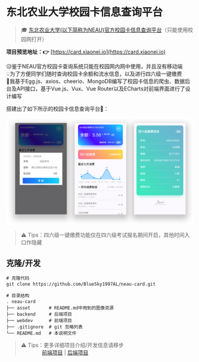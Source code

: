 # 东北农业大学校园卡信息查询平台

> &#x1F393; [东北农业大学(以下简称为NEAU)官方校园卡信息查询平台](http://card.neau.edu.cn)（只能使用校园网打开）

**项目预览地址：&#x1F449;** [https://card.xiaonei.io](https://card.xiaonei.io)

&#x1F625;鉴于NEAU官方校园卡查询系统只能在校园网内网中使用，并且没有移动端  
&#x1F4A1;为了方便同学们随时查询校园卡余额和流水信息，以及进行四六级一键缴费  
&#x1F4AA;我基于Egg.js、axios、cheerio、MongoDB编写了校园卡信息的爬虫、数据后台及API接口，基于Vue.js、Vux、Vue Router以及ECharts对前端界面进行了设计编写

搭建出了如下所示的校园卡信息查询平台&#x1F308;：

![预览](asset/preview.png)

> &#x26A0; Tips：四六级一键缴费功能仅在四六级考试报名期间开启，其他时间入口作隐藏

## 克隆/开发

```shell
# 克隆代码
git clone https://github.com/BlueSky1997AL/neau-card.git
```

```shell
# 目录结构
. neau-card
├── asset       # README.md中用到的图像资源
├── backend     # 后端项目
├── webdev      # 前端项目
├── .gitignore  # git 忽略列表
└── README.md   # 本说明文件
```

> &#x26A0; Tips：更多详细项目介绍/开发信息请移步  
  　　　　[前端项目](https://github.com/BlueSky1997AL/neau-card/tree/master/webdev) | [后端项目](https://github.com/BlueSky1997AL/neau-card/tree/master/backend)


